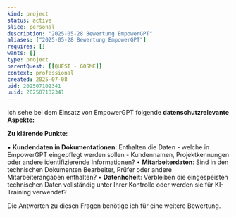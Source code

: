 ```yaml
---
kind: project
status: active
slice: personal
description: "2025-05-28 Bewertung EmpowerGPT"
aliases: ["2025-05-28 Bewertung EmpowerGPT"]
requires: []
wants: []
type: project
parentQuest: [[QUEST - GOSME]]
context: professional
created: 2025-07-08
uid: 202507102341
uuid: 202507102341
---
```


Ich sehe bei dem Einsatz von EmpowerGPT folgende **datenschutzrelevante Aspekte:**

**Zu klärende Punkte:**

• **Kundendaten in Dokumentationen**: Enthalten die Daten - welche in EmpowerGPT eingepflegt werden sollen - Kundennamen, Projektkennungen oder andere identifizierende Informationen?
• **Mitarbeiterdaten**: Sind in den technischen Dokumenten Bearbeiter, Prüfer oder andere Mitarbeiterangaben enthalten?
• **Datenhoheit**: Verbleiben die eingespeisten technischen Daten vollständig unter Ihrer Kontrolle oder werden sie für KI-Training verwendet? 

Die Antworten zu diesen Fragen benötige ich für eine weitere Bewertung.
